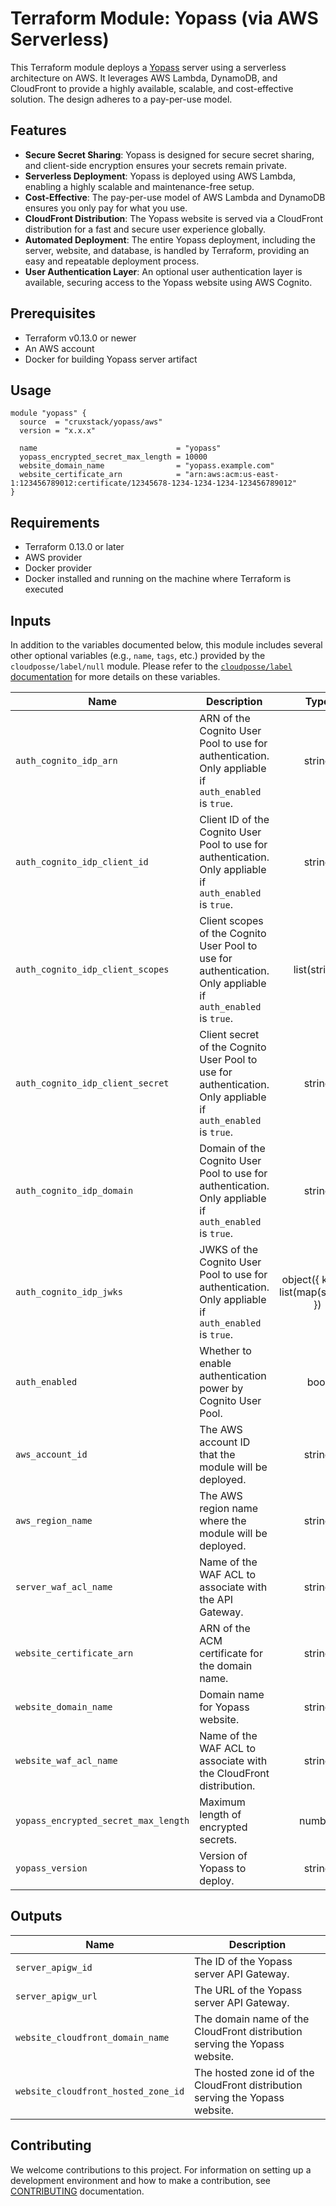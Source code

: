 # Terraform Module: Yopass (via AWS Serverless)

This Terraform module deploys a [Yopass](https://github.com/jhaals/yopass)
server using a serverless architecture on AWS. It leverages AWS Lambda,
DynamoDB, and CloudFront to provide a highly available, scalable, and
cost-effective solution. The design adheres to a pay-per-use model.

## Features

- **Secure Secret Sharing**: Yopass is designed for secure secret sharing, and
  client-side encryption ensures your secrets remain private.
- **Serverless Deployment**: Yopass is deployed using AWS Lambda, enabling a
  highly scalable and maintenance-free setup.
- **Cost-Effective**: The pay-per-use model of AWS Lambda and DynamoDB ensures
  you only pay for what you use.
- **CloudFront Distribution**: The Yopass website is served via a CloudFront
  distribution for a fast and secure user experience globally.
- **Automated Deployment**: The entire Yopass deployment, including the server,
  website, and database, is handled by Terraform, providing an easy and repeatable deployment process.
- **User Authentication Layer**: An optional user authentication layer is
  available, securing access to the Yopass website using AWS Cognito.

## Prerequisites

- Terraform v0.13.0 or newer
- An AWS account
- Docker for building Yopass server artifact

## Usage

```hcl
module "yopass" {
  source  = "cruxstack/yopass/aws"
  version = "x.x.x"

  name                               = "yopass"
  yopass_encrypted_secret_max_length = 10000
  website_domain_name                = "yopass.example.com"
  website_certificate_arn            = "arn:aws:acm:us-east-1:123456789012:certificate/12345678-1234-1234-1234-123456789012"
}
```

## Requirements

- Terraform 0.13.0 or later
- AWS provider
- Docker provider
- Docker installed and running on the machine where Terraform is executed

## Inputs

In addition to the variables documented below, this module includes several
other optional variables (e.g., `name`, `tags`, etc.) provided by the
`cloudposse/label/null` module. Please refer to the [`cloudposse/label` documentation](https://registry.terraform.io/modules/cloudposse/label/null/latest) for more details on these variables.

| Name                                 | Description                                                                                                   |                 Type                 | Default  | Required |
|--------------------------------------|---------------------------------------------------------------------------------------------------------------|:------------------------------------:|:--------:|:--------:|
| `auth_cognito_idp_arn`               | ARN of the Cognito User Pool to use for authentication. Only appliable if `auth_enabled` is `true`.           |                string                |   null   |    No    |
| `auth_cognito_idp_client_id`         | Client ID of the Cognito User Pool to use for authentication. Only appliable if `auth_enabled` is `true`.     |                string                |   null   |    No    |
| `auth_cognito_idp_client_scopes`     | Client scopes of the Cognito User Pool to use for authentication. Only appliable if `auth_enabled` is `true`. |             list(string)             |    []    |    No    |
| `auth_cognito_idp_client_secret`     | Client secret of the Cognito User Pool to use for authentication. Only appliable if `auth_enabled` is `true`. |                string                |   null   |    No    |
| `auth_cognito_idp_domain`            | Domain of the Cognito User Pool to use for authentication. Only appliable if `auth_enabled` is `true`.        |                string                |   null   |    No    |
| `auth_cognito_idp_jwks`              | JWKS of the Cognito User Pool to use for authentication. Only appliable if `auth_enabled` is `true`.          | object({ keys = list(map(string)) }) |   null   |    No    |
| `auth_enabled`                       | Whether to enable authentication power by Cognito User Pool.                                                  |                 bool                 |  false   |    No    |
| `aws_account_id`                     | The AWS account ID that the module will be deployed.                                                          |                string                |    ""    |    No    |
| `aws_region_name`                    | The AWS region name where the module will be deployed.                                                        |                string                |    ""    |    No    |
| `server_waf_acl_name`                | Name of the WAF ACL to associate with the API Gateway.                                                        |                string                |    ""    |    No    |
| `website_certificate_arn`            | ARN of the ACM certificate for the domain name.                                                               |                string                |   None   |   Yes    |
| `website_domain_name`                | Domain name for Yopass website.                                                                               |                string                |   None   |   Yes    |
| `website_waf_acl_name`               | Name of the WAF ACL to associate with the CloudFront distribution.                                            |                string                |    ""    |    No    |
| `yopass_encrypted_secret_max_length` | Maximum length of encrypted secrets.                                                                          |                number                |  10000   |    No    |
| `yopass_version`                     | Version of Yopass to deploy.                                                                                  |                string                | "latest" |    No    |

## Outputs

| Name                                | Description                                                                   |
|-------------------------------------|-------------------------------------------------------------------------------|
| `server_apigw_id`                   | The ID of the Yopass server API Gateway.                                      |
| `server_apigw_url`                  | The URL of the Yopass server API Gateway.                                     |
| `website_cloudfront_domain_name`    | The domain name of the CloudFront distribution serving the Yopass website.    |
| `website_cloudfront_hosted_zone_id` | The hosted zone id of the CloudFront distribution serving the Yopass website. |

## Contributing

We welcome contributions to this project. For information on setting up a
development environment and how to make a contribution, see [CONTRIBUTING](./CONTRIBUTING.md)
documentation.

